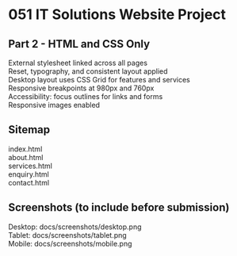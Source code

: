 # 051 IT Solutions Website Project

## Part 2 - HTML and CSS Only
External stylesheet linked across all pages  
Reset, typography, and consistent layout applied  
Desktop layout uses CSS Grid for features and services  
Responsive breakpoints at 980px and 760px  
Accessibility: focus outlines for links and forms  
Responsive images enabled  

## Sitemap
index.html  
about.html  
services.html  
enquiry.html  
contact.html  

## Screenshots (to include before submission)
Desktop: docs/screenshots/desktop.png  
Tablet: docs/screenshots/tablet.png  
Mobile: docs/screenshots/mobile.png  
